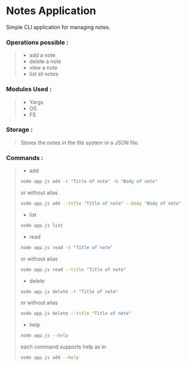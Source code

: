 # Notes Application
Simple CLI application for managing notes.

### Operations possible :
> - add a note
> - delete a note
> - view a note
> - list all notes

### Modules Used :
> - Yargs
> - OS
> - FS

### Storage :
> Stores the notes in the file system in a JSON file.

### Commands :
> - add
> ```sh
> node app.js add -t "Title of note" -b "Body of note"
>```
> or without alias
>```sh
> node app.js add --title "Title of note" --body "Body of note"
>```
>
> - list
> ```sh
> node app.js list
>```
> - read
> ```sh
> node app.js read -t "Title of note"
>```
> or without alias
>```sh
> node app.js read --title "Title of note"
>```
> - delete
> ```sh
> node app.js delete -t "Title of note"
>```
> or without alias
>```sh
> node app.js delete --title "Title of note"
>```
> - help
> ```sh
> node app.js --help
>```
> each command supports help as in
> ```sh
> node app.js add --help
>```
